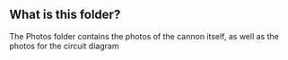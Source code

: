 ## What is this folder?

The Photos folder contains the photos of the cannon itself, as well as the photos for the circuit diagram